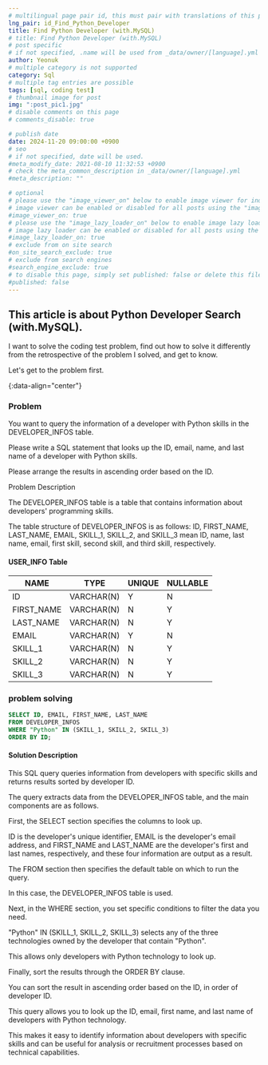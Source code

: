 ```yaml
---
# multilingual page pair id, this must pair with translations of this page. (This name must be unique)
lng_pair: id_Find_Python_Developer
title: Find Python Developer (with.MySQL)
# title: Find Python Developer (with.MySQL)
# post specific
# if not specified, .name will be used from _data/owner/[language].yml
author: Yeonuk
# multiple category is not supported
category: Sql
# multiple tag entries are possible
tags: [sql, coding test]
# thumbnail image for post
img: ":post_pic1.jpg"
# disable comments on this page
# comments_disable: true

# publish date
date: 2024-11-20 09:00:00 +0900
# seo
# if not specified, date will be used.
#meta_modify_date: 2021-08-10 11:32:53 +0900
# check the meta_common_description in _data/owner/[language].yml
#meta_description: ""

# optional
# please use the "image_viewer_on" below to enable image viewer for individual pages or posts (_posts/ or [language]/_posts folders).
# image viewer can be enabled or disabled for all posts using the "image_viewer_posts: true" setting in _data/conf/main.yml.
#image_viewer_on: true
# please use the "image_lazy_loader_on" below to enable image lazy loader for individual pages or posts (_posts/ or [language]/_posts folders).
# image lazy loader can be enabled or disabled for all posts using the "image_lazy_loader_posts: true" setting in _data/conf/main.yml.
#image_lazy_loader_on: true
# exclude from on site search
#on_site_search_exclude: true
# exclude from search engines
#search_engine_exclude: true
# to disable this page, simply set published: false or delete this file
#published: false
---
```


<!-- outline-start -->

## This article is about Python Developer Search (with.MySQL).

I want to solve the coding test problem, find out how to solve it differently from the retrospective of the problem I solved, and get to know.

Let's get to the problem first.

{:data-align="center"}

<!-- outline-end -->

### Problem

You want to query the information of a developer with Python skills in the DEVELOPER_INFOS table.

Please write a SQL statement that looks up the ID, email, name, and last name of a developer with Python skills.

Please arrange the results in ascending order based on the ID.

Problem Description

The DEVELOPER_INFOS table is a table that contains information about developers' programming skills.

The table structure of DEVELOPER_INFOS is as follows: ID, FIRST_NAME, LAST_NAME, EMAIL, SKILL_1, SKILL_2, and SKILL_3 mean ID, name, last name, email, first skill, second skill, and third skill, respectively.

#### USER_INFO Table

<!-- #### restrictions

- The length of a is not less than 1 but not more than 1,000,000.
- a[i] means the number written on the i+1th balloon.
- All numbers of a are integers greater than or equal to -1,000,000 and less than or equal to 1,000,000,000.
- All numbers of a are different -->

<!-- #### I/O Yes -->

| NAME       | TYPE       | UNIQUE | NULLABLE |
| ---------- | ---------- | ------ | -------- |
| ID         | VARCHAR(N) | Y      | N        |
| FIRST_NAME | VARCHAR(N) | N      | Y        |
| LAST_NAME  | VARCHAR(N) | N      | Y        |
| EMAIL      | VARCHAR(N) | Y      | N        |
| SKILL_1    | VARCHAR(N) | N      | Y        |
| SKILL_2    | VARCHAR(N) | N      | Y        |
| SKILL_3    | VARCHAR(N) | N      | Y        |

### problem solving

```sql
SELECT ID, EMAIL, FIRST_NAME, LAST_NAME
FROM DEVELOPER_INFOS
WHERE "Python" IN (SKILL_1, SKILL_2, SKILL_3)
ORDER BY ID;
```

#### Solution Description

This SQL query queries information from developers with specific skills and returns results sorted by developer ID.

The query extracts data from the DEVELOPER_INFOS table, and the main components are as follows.

First, the SELECT section specifies the columns to look up.

ID is the developer's unique identifier, EMAIL is the developer's email address, and FIRST_NAME and LAST_NAME are the developer's first and last names, respectively, and these four information are output as a result.

The FROM section then specifies the default table on which to run the query.

In this case, the DEVELOPER_INFOS table is used.

Next, in the WHERE section, you set specific conditions to filter the data you need.

"Python" IN (SKILL_1, SKILL_2, SKILL_3) selects any of the three technologies owned by the developer that contain "Python".

This allows only developers with Python technology to look up.

Finally, sort the results through the ORDER BY clause.

You can sort the result in ascending order based on the ID, in order of developer ID.

This query allows you to look up the ID, email, first name, and last name of developers with Python technology.

This makes it easy to identify information about developers with specific skills and can be useful for analysis or recruitment processes based on technical capabilities.
